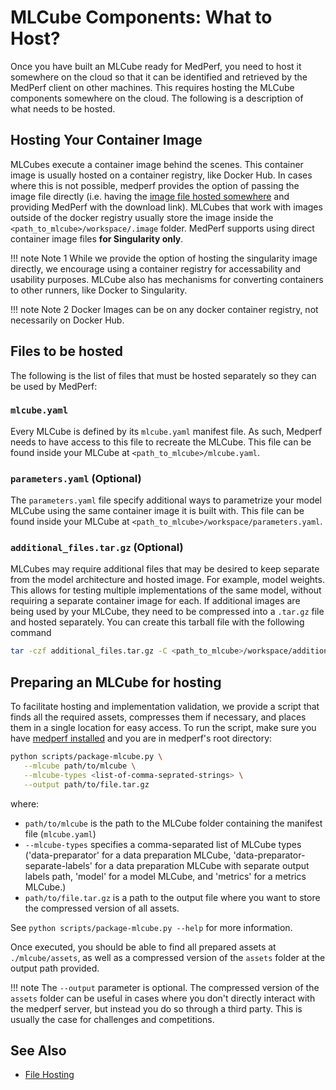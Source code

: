 # MLCube Components: What to Host?

Once you have built an MLCube ready for MedPerf, you need to host it somewhere on the cloud so that it can be identified and retrieved by the MedPerf client on other machines. This requires hosting the MLCube components somewhere on the cloud. The following is a description of what needs to be hosted.

## Hosting Your Container Image

MLCubes execute a container image behind the scenes. This container image is usually hosted on a container registry, like Docker Hub. In cases where this is not possible, medperf provides the option of passing the image file directly (i.e. having the [image file hosted somewhere](hosting_files.md) and providing MedPerf with the download link). MLCubes that work with images outside of the docker registry usually store the image inside the `<path_to_mlcube>/workspace/.image` folder. MedPerf supports using direct container image files **for Singularity only**.

!!! note Note 1
    While we provide the option of hosting the singularity image directly, we encourage using a container registry for accessability and usability purposes. MLCube also has mechanisms for converting containers to other runners, like Docker to Singularity.

!!! note Note 2
    Docker Images can be on any docker container registry, not necessarily on Docker Hub.

## Files to be hosted

The following is the list of files that must be hosted separately so they can be used by MedPerf:

### `mlcube.yaml`

Every MLCube is defined by its `mlcube.yaml` manifest file. As such, Medperf needs to have access to this file to recreate the MLCube. This file can be found inside your MLCube at `<path_to_mlcube>/mlcube.yaml`.

### `parameters.yaml` (Optional)

The `parameters.yaml` file specify additional ways to parametrize your model MLCube using the same container image it is built with. This file can be found inside your MLCube at `<path_to_mlcube>/workspace/parameters.yaml`.

### `additional_files.tar.gz` (Optional)

MLCubes may require additional files that may be desired to keep separate from the model architecture and hosted image. For example, model weights. This allows for testing multiple implementations of the same model, without requiring a separate container image for each. If additional images are being used by your MLCube, they need to be compressed into a `.tar.gz` file and hosted separately. You can create this tarball file with the following command

```bash
tar -czf additional_files.tar.gz -C <path_to_mlcube>/workspace/additional_files .
```

## Preparing an MLCube for hosting

To facilitate hosting and implementation validation, we provide a script that finds all the required assets, compresses them if necessary, and places them in a single location for easy access. To run the script, make sure you have [medperf installed](../installation.md) and you are in medperf's root directory:

```bash
python scripts/package-mlcube.py \
   --mlcube path/to/mlcube \
   --mlcube-types <list-of-comma-seprated-strings> \
   --output path/to/file.tar.gz
```

where:

  - `path/to/mlcube` is the path to the MLCube folder containing the manifest file (`mlcube.yaml`)
  - `--mlcube-types` specifies a comma-separated list of MLCube types ('data-preparator' for a data preparation MLCube, 'data-preparator-separate-labels' for a data preparation MLCube with separate output labels path, 'model' for a model MLCube, and 'metrics' for a metrics MLCube.)
  - `path/to/file.tar.gz` is a path to the output file where you want to store the compressed version of all assets.

See `python scripts/package-mlcube.py --help` for more information.

Once executed, you should be able to find all prepared assets at `./mlcube/assets`, as well as a compressed version of the `assets` folder at the output path provided.

!!! note
    The `--output` parameter is optional. The compressed version of the `assets` folder can be useful in cases where you don't directly interact with the medperf server, but instead you do so through a third party. This is usually the case for challenges and competitions.

## See Also

- [File Hosting](hosting_files.md)
